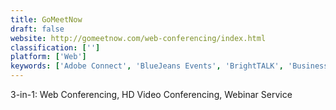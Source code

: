 ```yaml
---
title: GoMeetNow
draft: false 
website: http://gomeetnow.com/web-conferencing/index.html
classification: ['']
platform: ['Web']
keywords: ['Adobe Connect', 'BlueJeans Events', 'BrightTALK', 'Business Hangouts', 'Cisco Webex Events', 'ClickMeeting', 'EasyWebinar', 'EverWebinar', 'GlobalMeet Webinar', 'GoToWebinar', 'LogMeIn', 'MyOwnConference', 'ON24', 'RemoteToPC', 'Vyew', 'Yuuguu', 'Zoho Meeting', 'Zoom', 'join.me']
---
```

3-in-1: Web Conferencing, HD Video Conferencing, Webinar Service